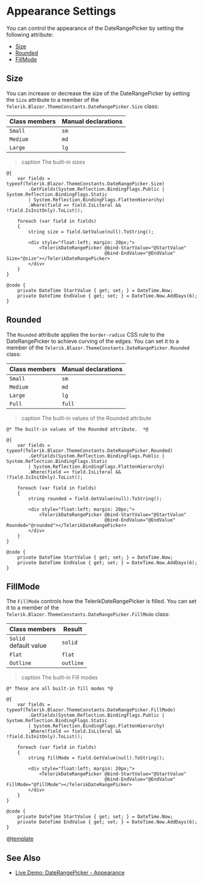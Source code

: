 
# Appearance Settings

You can control the appearance of the DateRangePicker by setting the following attribute:

* [Size](#size)
* [Rounded](#rounded)
* [FillMode](#fillmode)

## Size

You can increase or decrease the size of the DateRangePicker by setting the `Size` attribute to a member of the `Telerik.Blazor.ThemeConstants.DateRangePicker.Size` class:

| Class members | Manual declarations |
|------------|--------|
|`Small` |`sm`|
|`Medium`|`md`|
|`Large`|`lg`|

>caption The built-in sizes

````RAZOR
@{
    var fields = typeof(Telerik.Blazor.ThemeConstants.DateRangePicker.Size)
        .GetFields(System.Reflection.BindingFlags.Public | System.Reflection.BindingFlags.Static
        | System.Reflection.BindingFlags.FlattenHierarchy)
        .Where(field => field.IsLiteral && !field.IsInitOnly).ToList();

    foreach (var field in fields)
    {
        string size = field.GetValue(null).ToString();

        <div style="float:left; margin: 20px;">
            <TelerikDateRangePicker @bind-StartValue="@StartValue"
                                    @bind-EndValue="@EndValue" Size="@size"></TelerikDateRangePicker>
        </div>
    }
}

@code {
    private DateTime StartValue { get; set; } = DateTime.Now;
    private DateTime EndValue { get; set; } = DateTime.Now.AddDays(6);
}
````

## Rounded

The `Rounded` attribute applies the `border-radius` CSS rule to the DateRangePicker to achieve curving of the edges. You can set it to a member of the `Telerik.Blazor.ThemeConstants.DateRangePicker.Rounded` class:

| Class members | Manual declarations |
|------------|--------|
|`Small` |`sm`|
|`Medium`|`md`|
|`Large`|`lg`|
|`Full`|`full`|

>caption The built-in values of the Rounded attribute

````RAZOR
@* The built-in values of the Rounded attribute.  *@

@{
    var fields = typeof(Telerik.Blazor.ThemeConstants.DateRangePicker.Rounded)
        .GetFields(System.Reflection.BindingFlags.Public | System.Reflection.BindingFlags.Static
        | System.Reflection.BindingFlags.FlattenHierarchy)
        .Where(field => field.IsLiteral && !field.IsInitOnly).ToList();

    foreach (var field in fields)
    {
        string rounded = field.GetValue(null).ToString();

        <div style="float:left; margin: 20px;">
            <TelerikDateRangePicker @bind-StartValue="@StartValue"
                                    @bind-EndValue="@EndValue" Rounded="@rounded"></TelerikDateRangePicker>
        </div>
    }
}

@code {
    private DateTime StartValue { get; set; } = DateTime.Now;
    private DateTime EndValue { get; set; } = DateTime.Now.AddDays(6);
}
````

## FillMode

The `FillMode` controls how the TelerikDateRangePicker is filled. You can set it to a member of the `Telerik.Blazor.ThemeConstants.DateRangePicker.FillMode` class:

| Class members | Result |
|------------|--------|
|`Solid` <br /> default value|`solid`|
|`Flat`|`flat`|
|`Outline`|`outline`|

>caption The built-in Fill modes

````RAZOR
@* These are all built-in fill modes *@

@{
    var fields = typeof(Telerik.Blazor.ThemeConstants.DateRangePicker.FillMode)
        .GetFields(System.Reflection.BindingFlags.Public | System.Reflection.BindingFlags.Static
        | System.Reflection.BindingFlags.FlattenHierarchy)
        .Where(field => field.IsLiteral && !field.IsInitOnly).ToList();

    foreach (var field in fields)
    {
        string fillMode = field.GetValue(null).ToString();

        <div style="float:left; margin: 20px;">
            <TelerikDateRangePicker @bind-StartValue="@StartValue"
                                    @bind-EndValue="@EndValue" FillMode="@fillMode"></TelerikDateRangePicker>
        </div>
    }
}

@code {
    private DateTime StartValue { get; set; } = DateTime.Now;
    private DateTime EndValue { get; set; } = DateTime.Now.AddDays(6);
}
````

@[template](/_contentTemplates/common/themebuilder-section.md#appearance-themebuilder)

## See Also

* [Live Demo: DateRangePicker - Appearance](https://demos.telerik.com/blazor-ui/daterangepicker/appearance)
